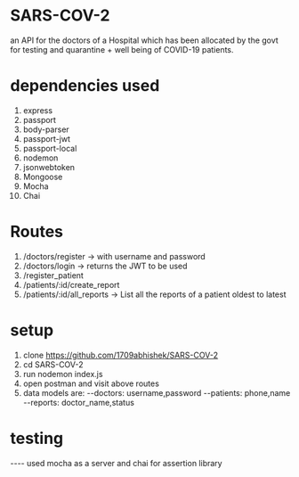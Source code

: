 # SARS-COV-2
an API for the doctors of a Hospital which has been allocated by the govt for testing and quarantine + well being of  COVID-19 patients.

# dependencies used

1. express
2. passport
3. body-parser
4. passport-jwt
5. passport-local
6. nodemon
7. jsonwebtoken
8. Mongoose
9. Mocha
10. Chai

# Routes
1. /doctors/register → with username and password
2. /doctors/login → returns the JWT to be used
3. /register_patient 
4. /patients/:id/create_report
5. /patients/:id/all_reports → List all the reports of a patient oldest to latest

# setup
1. clone https://github.com/1709abhishek/SARS-COV-2
2. cd SARS-COV-2
3. run nodemon index.js
4. open postman and visit above routes
5. data models are:
--doctors: username,password
--patients: phone,name
--reports: doctor_name,status

# testing
---- used mocha as a server and chai for assertion library
